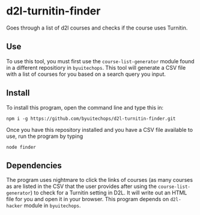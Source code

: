 # d2l-turnitin-finder
Goes through a list of d2l courses and checks if the course uses Turnitin.

## Use
To use this tool, you must first use the `course-list-generator` module found in a different repositiory in `byuitechops`.
This tool will generate a CSV file with a list of courses for you based on a search query you input.

## Install
To install this program, open the command line and type this in: 
```
npm i -g https://github.com/byuitechops/d2l-turnitin-finder.git
```
Once you have this repository installed and you have a CSV file available to use, run the program by typing 
```
node finder
```

## Dependencies
The program uses nightmare to click the links of courses (as many courses as are listed in the CSV that the user provides after using the `course-list-generator`) to check for a Turnitin setting in D2L.
It will write out an HTML file for you and open it in your browser.
This program depends on `d2l-hacker` module in `byuitechops`.
